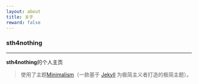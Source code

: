 ```yaml
---
layout: about
title: 关于
reward: false
---
```


### sth4nothing

---

**sth4nothing**的个人主页

> 使用了主题[Minimalism]（一款基于 [Jekyll] 为极简主义者打造的极简主题）。

[Minimalism]: https://github.com/showzeng/Minimalism
[Jekyll]: https://jekyllrb.com/
